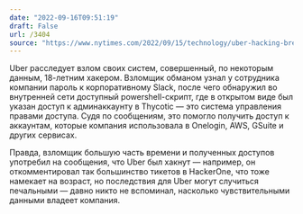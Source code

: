 ```yaml
---
date: "2022-09-16T09:51:19"
draft: False
url: /3404
source: "https://www.nytimes.com/2022/09/15/technology/uber-hacking-breach.html"
---
```


Uber расследует взлом своих систем, совершенный, по некоторым данным, 18-летним хакером. Взломщик обманом узнал у сотрудника компании пароль к корпоративному Slack, после чего обнаружил во внутренней сети доступный powershell-скрипт, где в открытом виде был указан доступ к админаккаунту в Thycotic — это система управления правами доступа. Судя по сообщениям, это помогло получить доступ к аккаунтам, которые компания использовала в Onelogin, AWS, GSuite и других сервисах.

Правда, взломщик большую часть времени и полученных доступов употребил на сообщения, что Uber был хакнут — например, он откомментировал так большинство тикетов в HackerOne, что тоже намекает на возраст, но последствия для Uber могут случиться печальными — давно никто не вспоминал, насколько чувствительными данными владеет компания.
